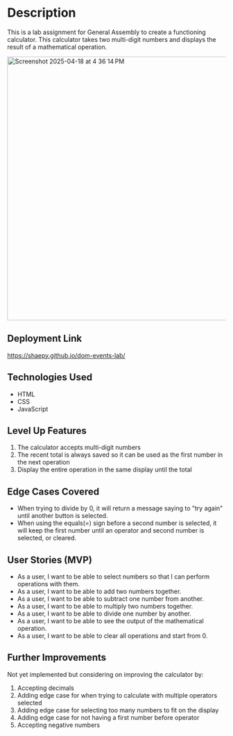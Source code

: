 
# Description
This is a lab assignment for General Assembly to create a functioning calculator. This calculator takes two multi-digit numbers and displays the result of a mathematical operation.

<img width="606" alt="Screenshot 2025-04-18 at 4 36 14 PM" src="https://github.com/user-attachments/assets/670fa931-d568-4c1a-b2a6-41b6ef4646a0" />

## Deployment Link
https://shaepy.github.io/dom-events-lab/

## Technologies Used
* HTML
* CSS
* JavaScript

## Level Up Features
1. The calculator accepts multi-digit numbers
2. The recent total is always saved so it can be used as the first number in the next operation
3. Display the entire operation in the same display until the total

## Edge Cases Covered
* When trying to divide by 0, it will return a message saying to "try again" until another button is selected.
* When using the equals(=) sign before a second number is selected, it will keep the first number until an operator and second number is selected, or cleared.

## User Stories (MVP)
* As a user, I want to be able to select numbers so that I can perform operations with them.
* As a user, I want to be able to add two numbers together.
* As a user, I want to be able to subtract one number from another.
* As a user, I want to be able to multiply two numbers together.
* As a user, I want to be able to divide one number by another.
* As a user, I want to be able to see the output of the mathematical operation.
* As a user, I want to be able to clear all operations and start from 0.

## Further Improvements
Not yet implemented but considering on improving the calculator by:

1. Accepting decimals
2. Adding edge case for when trying to calculate with multiple operators selected
3. Adding edge case for selecting too many numbers to fit on the display
4. Adding edge case for not having a first number before operator
5. Accepting negative numbers
